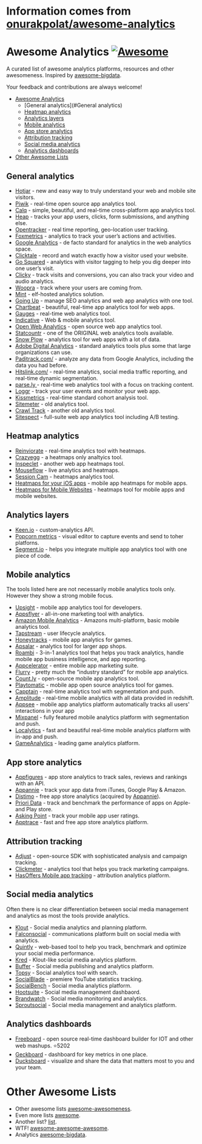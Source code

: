 # Information comes from [onurakpolat/awesome-analytics](https://github.com/onurakpolat/awesome-analytics)
# Awesome Analytics [![Awesome](https://cdn.rawgit.com/sindresorhus/awesome/d7305f38d29fed78fa85652e3a63e154dd8e8829/media/badge.svg)](https://github.com/sindresorhus/awesome)

A curated list of awesome analytics platforms, resources and other awesomeness. Inspired by [awesome-bigdata](https://github.com/onurakpolat/awesome-bigdata).

Your feedback and contributions are always welcome!

- [Awesome Analytics](#awesome-analytics)
    - [General analytics](#General analytics)
    - [Heatmap analytics](#Heatmap-analytics)
    - [Analytics layers](#Analytics-layers)
    - [Mobile analytics](#Mobile-analytics)
    - [App store analytics](#App-store-analytics)
    - [Attribution tracking](#Attribution-tracking)
    - [Social media analytics](#Social-media-analytics)
    - [Analytics dashboards](#Analytics-dashboards)
- [Other Awesome Lists](#other-awesome-lists)

## General analytics

* [Hotjar](https://www.hotjar.com) - new and easy way to truly understand your web and mobile site visitors.
* [Piwik](http://piwik.org/) - real-time open source app analytics tool.
* [Calq](https://calq.io/) - simple, beautiful, and real-time cross-platform app analytics tool.
* [Heap](https://heapanalytics.com/) - tracks your app users, clicks, form submissions, and anything else.
* [Opentracker](http://www.opentracker.net/) - real time reporting, geo-location user tracking.
* [Foxmetrics](http://foxmetrics.com/%20) - analytics to track your user’s actions and activities.
* [Google Analytics](http://www.google.com/analytics/) - de facto standard for analytics in the web analytics space.
* [Clicktale](http://www.clicktale.com/) - record and watch exactly how a visitor used your website.
* [Go Squared](https://www.gosquared.com/) - analytics with visitor tagging to help you dig deeper into one user’s visit.
* [Clicky](http://clicky.com/) - track visits and conversions, you can also track your video and audio analytics.
* [Woopra](https://www.woopra.com/) - track where your users are coming from.
* [Mint](http://haveamint.com/) - elf-hosted analytics solution. 
* [Going Up](http://www.goingup.com/) - manage SEO analytics and web app analytics with one tool.
* [Chartbeat](https://chartbeat.com/) - beautiful, real-time app analytics tool for web apps.
* [Gauges](http://get.gaug.es/) - real-time web analytics tool.
* [Indicative](http://www.indicative.com/) - Web & mobile  analytics tool.
* [Open Web Analytics](http://www.openwebanalytics.com/) - open source web app analytics tool.
* [Statcountr](http://statcounter.com/) - one of the ORIGINAL web analytics tools available.
* [Snow Plow](http://snowplowanalytics.com/) - analytics tool for web apps with a lot of data.
* [Adobe Digital Analytics](http://www.adobe.com/solutions/digital-analytics/marketing-reports-analytics.html) - standard analytics tools plus some that large organizations can use.
* [Paditrack.com/](https://paditrack.com/) - analyze any data from Google Analytics, including the data you had before.
* [Hitslink.com/](http://www.hitslink.com/) - real-time analytics, social media traffic reporting, and real-time dynamic segmentation.
* [parse.ly ](http://parse.ly%20) - real-time web analytics tool with a focus on tracking content.
* [Loggr](http://loggr.net/) -  track your user events and monitor your web app.
* [Kissmetrics](https://www.kissmetrics.com/) - real-time standard cohort analysis tool.
* [Sitemeter](http://sitemeter.com/) - old analytics tool.
* [Crawl Track](http://www.crawltrack.net/) - another old analytics tool.
* [Sitespect](http://www.sitespect.com/) - full-suite web app analytics tool including A/B testing.

## Heatmap analytics

* [Reinviorate](https://www.reinvigorate.net/) - real-time analytics tool with heatmaps.
* [Crazyegg](http://www.crazyegg.com/) - a heatmaps only analtyics tool.
* [Inspeclet](https://www.inspectlet.com/) - another web app heatmaps tool.
* [Mouseflow](http://mouseflow.com/%20) - live analytics and heatmaps.
* [Session Cam](http://www.sessioncam.com/) - heatmaps analytics tool.
* [Heatmaps for your iOS apps](https://heatma.ps/) - mobile app heatmaps for mobile apps.
* [Heatmaps for Mobile Websites](http://heatdata.com/) - heatmaps tool for mobile apps and mobile websites.

## Analytics layers

* [Keen.io](http://adjust.com/) - custom-analytics API.
* [Popcorn metrics](http://www.popcornmetrics.com/) - visual editor to capture events and send to toher platforns.
* [Segment.io](http://Segment.io) - helps you integrate multiple app analytics tool with one piece of code.

## Mobile analytics

The tools listed here are not necessarily mobile analytics tools only. However they show a strong mobile focus.

* [Upsight](http://www.upsight.com/) - mobile app analytics tool for developers.
* [Appsflyer](http://www.appsflyer.com/) - all-in-one marketing tool with analytics.
* [Amazon Mobile Analytics](http://aws.amazon.com/mobileanalytics/) - Amazons multi-platform, basic mobile analytics tool.
* [Tapstream](https://tapstream.com/) - user lifecycle analytics.
* [Honeytracks](https://honeytracks.com/) - mobile app analytics for games.
* [Apsalar](https://apsalar.com/) - analytics tool for larger app shops.
* [Roambi](http://www.roambi.com/) - 3-in-1 analytics tool that helps you track analytics, handle mobile app business intelligence, and app reporting.
* [Appcelerator](http://www.appcelerator.com/platform/appcelerator-analytics/) - entire mobile app marketing suite.
* [Flurry](http://www.flurry.com/) - pretty much the “industry standard” for mobile app analytics.
* [Count.ly](http://count.ly/) - open-source mobile app analytics tool.
* [Playtomatic](http://playtomic.org/) - mobile app open source analytics tool for games.
* [Capptain](http://www.capptain.com/) - real-time analytics tool with segmentation and push.
* [Amplitude](https://amplitude.com/) - real-time mobile analytics with all data provided in redshift.
* [Appsee](http://www.appsee.com/) - mobile app analytics platform automatically tracks all users' interactions in your app
* [Mixpanel](https://mixpanel.com/) - fully featured mobile analytics platform with segmentation and push.
* [Localytics](http://www.localytics.com/) - fast and beautiful real-time mobile analytics platform with in-app and push.
* [GameAnalytics](http://www.gameanalytics.com/) - leading game analytics platform.

## App store analytics

* [Appfigures](http://appfigures.com/) - app store analytics to track sales, reviews and rankings with an API.
* [Appannie](http://www.appannie.com/) - track your app data from iTunes, Google Play & Amazon.
* [Distimo](http://www.distimo.com/) - free app store analytics (acquired by [Appannie](http://www.appannie.com/)).
* [Priori Data](https://prioridata.com/) - track and benchmark the performance of apps on Apple- and Play store.
* [Asking Point](http://www.askingpoint.com/mobile-app-rating-widget) - track your mobile app user ratings.
* [Apptrace](http://www.apptrace.com/) - fast and free app store analytics platform.

## Attribution tracking

* [Adjust](http://adjust.com/) - open-source SDK with sophisticated analysis and campaign tracking.
* [Clickmeter](http://clickmeter.com/) - analytics tool that helps you track marketing campaigns.
* [HasOffers Mobile app tracking](http://www.mobileapptracking.com/) - attribution analytics platform.

## Social media analytics

Often there is no clear differentiation between social media management and analytics as most the tools provide analytics.

* [Klout](https://klout.com/) - Social media analytics and planning platform.
* [Falconsocial](http://www.falconsocial.com/) - communications platform built on social media with analytics.
* [Quintly](https://www.quintly.com/) - web-based tool to help you track, benchmark and optimize your social media performance.
* [Kred](http://kred.com/) - Klout-like social media analytics platform.
* [Buffer](https://bufferapp.com/) - Social media publishing and analytics platform.
* [Topsy](http://topsy.com/) - Social analytics tool with search.
* [SocialBlade](http://socialblade.com/) - premiere YouTube statistics tracking.
* [SocialBench](https://klout.com/) - Social media analytics platform.
* [Hootsuite](https://hootsuite.com/) - Social media management dashbaord.
* [Brandwatch](http://www.brandwatch.com/) - Social media monitoring and analytics.
* [Sproutsocial](http://sproutsocial.com/) - Social media management and analytics platform.

## Analytics dashboards

* [Freeboard](https://github.com/Freeboard/freeboard) - open source real-time dashboard builder for IOT and other web mashups. :star:5202
* [Geckboard](https://www.geckoboard.com/) - dashboard for key metrics in one place.
* [Ducksboard](https://ducksboard.com/) - visualize and share the data that matters most to you and your team.

# Other Awesome Lists
- Other awesome lists [awesome-awesomeness](https://github.com/bayandin/awesome-awesomeness).
- Even more lists [awesome](https://github.com/sindresorhus/awesome).
- Another list? [list](https://github.com/jnv/lists).
- WTF! [awesome-awesome-awesome](https://github.com/t3chnoboy/awesome-awesome-awesome).
- Analytics [awesome-bigdata](https://github.com/onurakpolat/awesome-bigdata).

